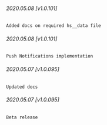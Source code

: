 

###### 2020.05.08 [v1.0.101]

```
Added docs on required hs__data file
```


###### 2020.05.08 [v1.0.101]

```
Push Notifications implementation
```


###### 2020.05.07 [v1.0.095]

```
Updated docs
```


###### 2020.05.07 [v1.0.095]

```
Beta release
```
